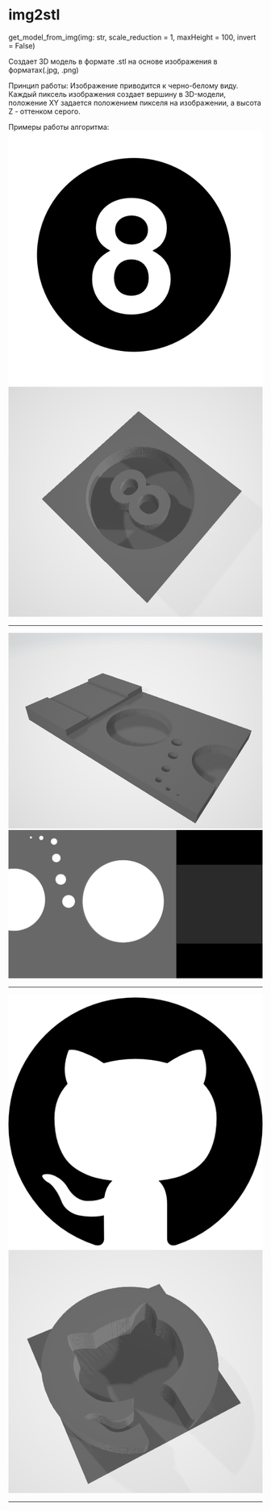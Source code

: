 # img2stl

get_model_from_img(img: str, scale_reduction = 1, maxHeight = 100, invert = False)

Создает 3D модель в формате .stl на основе изображения в форматах(.jpg, .png)

Принцип работы:
Изображение приводится к черно-белому виду. Каждый пиксель изображения создает вершину в 3D-модели, положение XY задается положением пикселя на изображении, а высота Z - оттенком серого.

Примеры работы алгоритма:
![image](https://github.com/Kubik-Kubik/img2stl/blob/main/8.png)
![image](https://github.com/Kubik-Kubik/img2stl/blob/main/8stl.PNG)
_______________________________________
![image](https://github.com/Kubik-Kubik/img2stl/blob/main/Detail2stl.png)
![image](https://github.com/Kubik-Kubik/img2stl/blob/main/detail2.png)
_______________________________________
![image](https://github.com/Kubik-Kubik/img2stl/blob/main/github.png)
![image](https://github.com/Kubik-Kubik/img2stl/blob/main/githubstl.png)
_______________________________________

